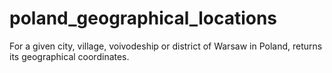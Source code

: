 # poland_geographical_locations
For a given city, village, voivodeship or district of Warsaw in Poland, returns its geographical coordinates.
